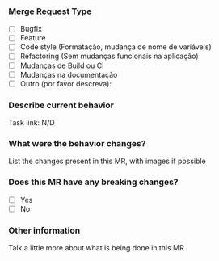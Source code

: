 ### Merge Request Type

- [ ] Bugfix
- [ ] Feature
- [ ] Code style (Formatação, mudança de nome de variáveis)
- [ ] Refactoring (Sem mudanças funcionais na aplicação)
- [ ] Mudanças de Build ou CI
- [ ] Mudanças na documentação
- [ ] Outro (por favor descreva):

### Describe current behavior

Task link: N/D

### What were the behavior changes?

List the changes present in this MR, with images if possible

### Does this MR have any breaking changes?

- [ ] Yes
- [ ] No

### Other information

Talk a little more about what is being done in this MR
